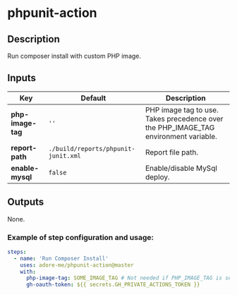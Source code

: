 # phpunit-action

## Description
Run composer install with custom PHP image.

## Inputs
| Key                | Default                             | Description                                                                         |
|--------------------|-------------------------------------|-------------------------------------------------------------------------------------|
| **php-image-tag**  | `''`                                | PHP image tag to use. Takes precedence over the PHP_IMAGE_TAG environment variable. |
| **report-path**    | `./build/reports/phpunit-junit.xml` | Report file path.                                                                   |
| **enable-mysql**   | `false`                             | Enable/disable MySql deploy.                                                        |

## Outputs
None.

### Example of step configuration and usage:
```yaml
steps:
  - name: 'Run Composer Install'
    uses: adore-me/phpunit-action@master
    with:
      php-image-tag: SOME_IMAGE_TAG # Not needed if PHP_IMAGE_TAG is set.
      gh-oauth-token: ${{ secrets.GH_PRIVATE_ACTIONS_TOKEN }}
```
